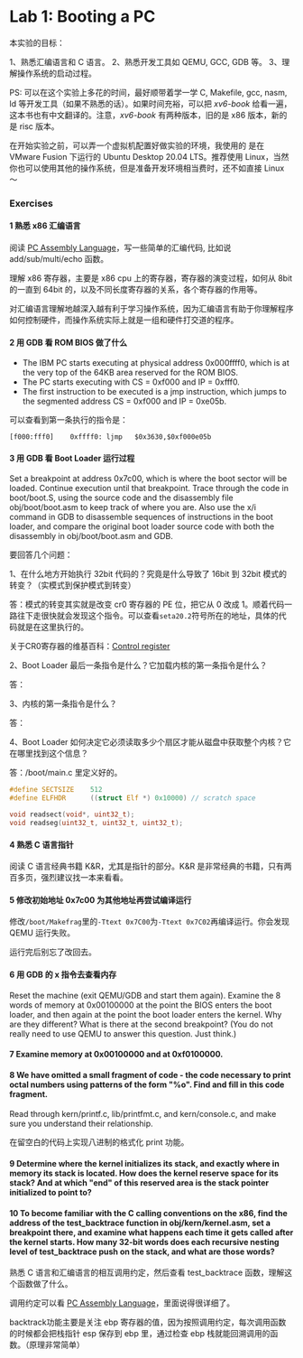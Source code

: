 # Lab 1: Booting a PC

本实验的目标：

1、熟悉汇编语言和 C 语言。
2、熟悉开发工具如 QEMU, GCC, GDB 等。
3、理解操作系统的启动过程。

PS: 可以在这个实验上多花的时间，最好顺带着学一学 C, Makefile, gcc, nasm, ld 等开发工具（如果不熟悉的话）。如果时间充裕，可以把 _xv6-book_ 给看一遍，这本书也有中文翻译的。注意，_xv6-book_ 有两种版本，旧的是 x86 版本，新的是 risc 版本。

在开始实验之前，可以弄一个虚拟机配置好做实验的环境，我使用的 是在 VMware Fusion 下运行的 Ubuntu Desktop 20.04 LTS。推荐使用 Linux，当然你也可以使用其他的操作系统，但是准备开发环境相当费时，还不如直接 Linux ～

### Exercises

#### 1 熟悉 x86 汇编语言

阅读 [PC Assembly Language](https://pdos.csail.mit.edu/6.828/2018/readings/pcasm-book.pdf)，写一些简单的汇编代码, 比如说 add/sub/multi/echo 函数。

理解 x86 寄存器，主要是 x86 cpu 上的寄存器，寄存器的演变过程，如何从 8bit 的一直到 64bit 的，以及不同长度寄存器的关系，各个寄存器的作用等。

对汇编语言理解地越深入越有利于学习操作系统，因为汇编语言有助于你理解程序如何控制硬件，而操作系统实际上就是一组和硬件打交道的程序。

#### 2 用 GDB 看 ROM BIOS 做了什么

-   The IBM PC starts executing at physical address 0x000ffff0, which is at the very top of the 64KB area reserved for the ROM BIOS.
-   The PC starts executing with CS = 0xf000 and IP = 0xfff0.
-   The first instruction to be executed is a jmp instruction, which jumps to the segmented address CS = 0xf000 and IP = 0xe05b.

可以查看到第一条执行的指令是：

```shell
[f000:fff0]    0xffff0:	ljmp   $0x3630,$0xf000e05b
```

#### 3 用 GDB 看 Boot Loader 运行过程

Set a breakpoint at address 0x7c00, which is where the boot sector will be loaded. Continue execution until that breakpoint. Trace through the code in boot/boot.S, using the source code and the disassembly file obj/boot/boot.asm to keep track of where you are. Also use the x/i command in GDB to disassemble sequences of instructions in the boot loader, and compare the original boot loader source code with both the disassembly in obj/boot/boot.asm and GDB.

要回答几个问题：

1、在什么地方开始执行 32bit 代码的？究竟是什么导致了 16bit 到 32bit 模式的转变？（实模式到保护模式到转变）

答：模式的转变其实就是改变 cr0 寄存器的 PE 位，把它从 0 改成 1。顺着代码一路往下走很快就会发现这个指令。可以查看`seta20.2`符号所在的地址，具体的代码就是在这里执行的。

关于CR0寄存器的维基百科：[Control register](https://en.wikipedia.org/wiki/Control_register)

2、Boot Loader 最后一条指令是什么？它加载内核的第一条指令是什么？

答：

3、内核的第一条指令是什么？

答：

4、Boot Loader 如何决定它必须读取多少个扇区才能从磁盘中获取整个内核？它在哪里找到这个信息？

答：/boot/main.c 里定义好的。

```c
#define SECTSIZE	512
#define ELFHDR		((struct Elf *) 0x10000) // scratch space

void readsect(void*, uint32_t);
void readseg(uint32_t, uint32_t, uint32_t);
```

#### 4 熟悉 C 语言指针

阅读 C 语言经典书籍 K&R，尤其是指针的部分。K&R 是非常经典的书籍，只有两百多页，强烈建议找一本来看看。

#### 5 修改初始地址 0x7c00 为其他地址再尝试编译运行

修改`/boot/Makefrag`里的`-Ttext 0x7C00`为`-Ttext 0x7C02`再编译运行。你会发现 QEMU 运行失败。

运行完后别忘了改回去。

#### 6 用 GDB 的 x 指令去查看内存

Reset the machine (exit QEMU/GDB and start them again). Examine the 8 words of memory at 0x00100000 at the point the BIOS enters the boot loader, and then again at the point the boot loader enters the kernel. Why are they different? What is there at the second breakpoint? (You do not really need to use QEMU to answer this question. Just think.)

#### 7 Examine memory at 0x00100000 and at 0xf0100000.

#### 8 We have omitted a small fragment of code - the code necessary to print octal numbers using patterns of the form "%o". Find and fill in this code fragment.

Read through kern/printf.c, lib/printfmt.c, and kern/console.c, and make sure you understand their relationship.

在留空白的代码上实现八进制的格式化 print 功能。

#### 9 Determine where the kernel initializes its stack, and exactly where in memory its stack is located. How does the kernel reserve space for its stack? And at which "end" of this reserved area is the stack pointer initialized to point to?

#### 10 To become familiar with the C calling conventions on the x86, find the address of the test_backtrace function in obj/kern/kernel.asm, set a breakpoint there, and examine what happens each time it gets called after the kernel starts. How many 32-bit words does each recursive nesting level of test_backtrace push on the stack, and what are those words?

熟悉 C 语言和汇编语言的相互调用约定，然后查看 test_backtrace 函数，理解这个函数做了什么。

调用约定可以看 [PC Assembly Language]()，里面说得很详细了。

backtrack功能主要是关注 ebp 寄存器的值，因为按照调用约定，每次调用函数的时候都会把栈指针 esp 保存到 ebp 里，通过检查 ebp 栈就能回溯调用的函数。（原理非常简单）
